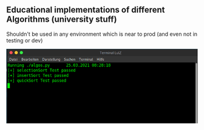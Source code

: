 ## Educational implementations of different Algorithms (university stuff)
Shouldn't be used in any environment which is near to prod (and even not in testing or dev)

![screen.png](screen.png)
